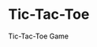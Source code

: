 # Tic-Tac-Toe
<a href='Tic-Tac-Toe.html' style='color:black; text-decoration:none' > Tic-Tac-Toe Game </a>
